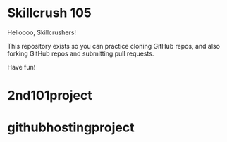 # Skillcrush 105

Helloooo, Skillcrushers!

This repository exists so you can practice cloning GitHub repos, and also forking GitHub repos and submitting pull requests.

Have fun!



# 2nd101project
# githubhostingproject

